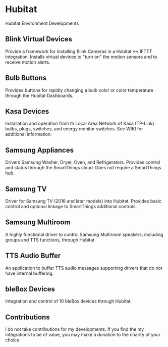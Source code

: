 # Hubitat
Hubitat Environment Developments

## Blink Virtual Devices
Provide a framework for installing Blink Cameras in a Hubitat <-> IFTTT integration.  Installs virtual devices to "turn on" the motion sensors and to receive motion alerts.

## Bulb Buttons
Provides buttons for rapidly changing a bulb color or color temperature through the Hubitat Dashboards.

## Kasa Devices
Installation and operation from th Local Area Network of Kasa (TP-Link) bulbs, plugs, switches, and energy monitor switches. See WIKI for additional information.

## Samsung Appliances
Drivers Samsung Washer, Dryer, Oven, and Refrigerators.  Provides control and status through the SmartThings cloud.  Does not require a SmartThings hub.

## Samsung TV
Driver for Samsung TV (2016 and later models) into Hubitat.  Provides basic control and optional linkage to SmartThings additional controls.

## Samsung Multiroom
A highly functional driver to control Samsung Multiroom speakers; including groups and TTS functions, through Hubitat

## TTS Audio Buffer
An application to buffer TTS audio messages supporting drivers that do not have internal buffering.

## bleBox Devices
Integration and control of 10 bleBox devices through Hubitat.

## Contributions
I do not take contributions for my developments.  If you find the my integrations to be of value, you may make a donation to the charity of your choice.
